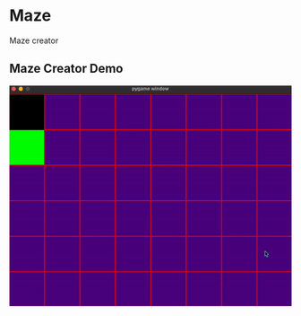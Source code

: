 # Maze
Maze creator


## Maze Creator Demo
<img src="https://github.com/Ncnchiche/Maze/blob/3d3983d0edebfd957b064339970eddac08a80b85/maze.gif" alt="demo" width="700">
